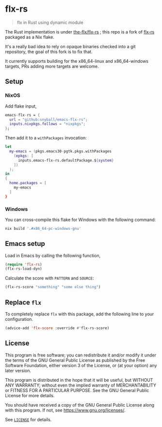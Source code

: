 # flx-rs
> flx in Rust using dynamic module

The Rust implementation is under [the-flx/flx-rs](https://github.com/the-flx/flx-rs)
; this repo is a fork of [flx-rs](https://github.com/jcs-elpa/flx-rs) packaged as a
Nix flake.

It's a really bad idea to rely on opaque binaries checked into a git repository,
the goal of this fork is to fix that.

It currently supports building for the x86_64-linux and x86_64-windows targets,
PRs adding more targets are welcome.

## Setup

### NixOS

Add flake input,

```nix
emacs-flx-rs = {
  url = "github:snyball/emacs-flx-rs";
  inputs.nixpkgs.follows = "nixpkgs";
};
```

Then add it to a `withPackages` invocation:
```nix
let 
  my-emacs = (pkgs.emacs30-pgtk.pkgs.withPackages
    (epkgs: [
      inputs.emacs-flx-rs.defaultPackage.${system}
    ])
  );
in
{
  home.packages = [
    my-emacs
  ]
}
```

### Windows

You can cross-compile this flake for Windows with the following command:

```sh
nix build '.#x86_64-pc-windows-gnu'
```

## Emacs setup

Load in Emacs by calling the following function,

```el
(require 'flx-rs)
(flx-rs-load-dyn)
```

Calculate the score with `PATTERN` and `SOURCE`:

```el
(flx-rs-score "something" "some else thing")
```

## Replace `flx`

To completely replace `flx` with this package, add the following line to your
configuration.

```el
(advice-add 'flx-score :override #'flx-rs-score)
```

## License

This program is free software; you can redistribute it and/or modify
it under the terms of the GNU General Public License as published by
the Free Software Foundation, either version 3 of the License, or
(at your option) any later version.

This program is distributed in the hope that it will be useful,
but WITHOUT ANY WARRANTY; without even the implied warranty of
MERCHANTABILITY or FITNESS FOR A PARTICULAR PURPOSE.  See the
GNU General Public License for more details.

You should have received a copy of the GNU General Public License
along with this program.  If not, see <https://www.gnu.org/licenses/>.

See [`LICENSE`](./LICENSE.txt) for details.
